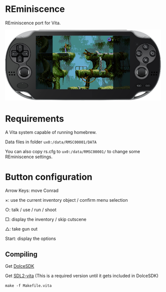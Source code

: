 # REminiscence

REminiscence port for Vita.

![Screenshot](https://raw.githubusercontent.com/isage/REminiscence-vita/master/screenshot.png)

# Requirements

A Vita system capable of running homebrew.

Data files in folder `ux0:/data/RMSC00001/DATA`

You can also copy rs.cfg to `ux0:/data/RMSC00001/` to change some REminiscence settings.

# Button configuration

Arrow Keys:     move Conrad

×:              use the current inventory object / confirm menu selection

○:              talk / use / run / shoot

□:              display the inventory / skip cutscene

△:              take gun out

Start:          display the options

## Compiling

Get [DolceSDK](https://github.com/DolceSDK/doc)

Get [SDL2-vita](https://github.com/isage/SDL-mirror/tree/vita-2.0.12) (This is a required version until it gets included in DolceSDK)

`make -f Makefile.vita`
